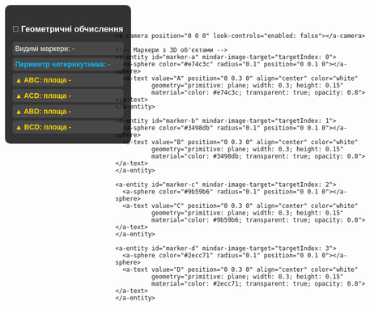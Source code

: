 <!DOCTYPE html>
<html>
<head>
  <meta name="viewport" content="width=device-width, initial-scale=1" />
  <script src="https://aframe.io/releases/1.4.0/aframe.min.js"></script>
  <script src="https://cdn.jsdelivr.net/npm/mind-ar@1.2.1/dist/mindar-image-aframe.prod.js"></script>
  <style>
    #info-panel {
      position: fixed;
      top: 10px;
      left: 10px;
      background: rgba(0, 0, 0, 0.8);
      color: white;
      padding: 15px;
      border-radius: 10px;
      font-family: Arial, sans-serif;
      max-width: 300px;
      z-index: 1000;
    }
    
    #info-panel h3 {
      margin: 0 0 10px 0;
      color: #4CAF50;
    }
    
    .metric {
      margin: 5px 0;
      padding: 5px;
      background: rgba(255, 255, 255, 0.1);
      border-radius: 5px;
    }
    
    .triangle {
      color: #FFD700;
      font-weight: bold;
    }
    
    .quadrilateral {
      color: #00BFFF;
      font-weight: bold;
    }
  </style>
</head>
<body>
  <div id="info-panel">
    <h3>📐 Геометричні обчислення</h3>
    <div id="calculations">
      <div class="metric">Видимі маркери: <span id="visible-markers">-</span></div>
      <div class="metric quadrilateral">Периметр чотирикутника: <span id="quad-perimeter">-</span></div>
      <div class="metric triangle">▲ ABC: площа <span id="triangle-abc">-</span></div>
      <div class="metric triangle">▲ ACD: площа <span id="triangle-acd">-</span></div>
      <div class="metric triangle">▲ ABD: площа <span id="triangle-abd">-</span></div>
      <div class="metric triangle">▲ BCD: площа <span id="triangle-bcd">-</span></div>
    </div>
  </div>

  <a-scene mindar-image="imageTargetSrc: ./targets.mind; maxTrack: 3;"
           vr-mode-ui="enabled: false"
           device-orientation-permission-ui="enabled: false"
           quadrilateral-system>
    
    <a-camera position="0 0 0" look-controls="enabled: false"></a-camera>
    
    <!-- Маркери з 3D об'єктами -->
    <a-entity id="marker-a" mindar-image-target="targetIndex: 0">
      <a-sphere color="#e74c3c" radius="0.1" position="0 0.1 0"></a-sphere>
      <a-text value="A" position="0 0.3 0" align="center" color="white" 
              geometry="primitive: plane; width: 0.3; height: 0.15" 
              material="color: #e74c3c; transparent: true; opacity: 0.8"></a-text>
    </a-entity>
    
    <a-entity id="marker-b" mindar-image-target="targetIndex: 1">
      <a-sphere color="#3498db" radius="0.1" position="0 0.1 0"></a-sphere>
      <a-text value="B" position="0 0.3 0" align="center" color="white"
              geometry="primitive: plane; width: 0.3; height: 0.15" 
              material="color: #3498db; transparent: true; opacity: 0.8"></a-text>
    </a-entity>
    
    <a-entity id="marker-c" mindar-image-target="targetIndex: 2">
      <a-sphere color="#9b59b6" radius="0.1" position="0 0.1 0"></a-sphere>
      <a-text value="C" position="0 0.3 0" align="center" color="white"
              geometry="primitive: plane; width: 0.3; height: 0.15" 
              material="color: #9b59b6; transparent: true; opacity: 0.8"></a-text>
    </a-entity>
    
    <a-entity id="marker-d" mindar-image-target="targetIndex: 3">
      <a-sphere color="#2ecc71" radius="0.1" position="0 0.1 0"></a-sphere>
      <a-text value="D" position="0 0.3 0" align="center" color="white"
              geometry="primitive: plane; width: 0.3; height: 0.15" 
              material="color: #2ecc71; transparent: true; opacity: 0.8"></a-text>
    </a-entity>
  </a-scene>

  <script>
    // Компонент для управління системою чотирикутника
    AFRAME.registerComponent('quadrilateral-system', {
      init: function() {
        // Ініціалізація маркерів
        this.markers = {
          'a': document.getElementById('marker-a'),
          'b': document.getElementById('marker-b'),
          'c': document.getElementById('marker-c'),
          'd': document.getElementById('marker-d')
        };
        
        // Відстеження видимості маркерів
        this.markerVisible = {
          'a': false, 'b': false, 'c': false, 'd': false
        };
        
        // Створення ліній для чотирикутника (A-B-C-D-A)
        this.quadLines = {
          'ab': this.createLine('#e74c3c'),
          'bc': this.createLine('#3498db'),
          'cd': this.createLine('#9b59b6'),
          'da': this.createLine('#2ecc71')
        };
        
        // Створення діагоналей (для розрахунку трикутників)
        this.diagonals = {
          'ac': this.createLine('#f39c12', true),
          'bd': this.createLine('#e67e22', true)
        };
        
        // Встановлення обробників подій
        this.setupEvents();
        
        // Елементи UI для відображення результатів
        this.uiElements = {
          visibleMarkers: document.getElementById('visible-markers'),
          quadPerimeter: document.getElementById('quad-perimeter'),
          triangleABC: document.getElementById('triangle-abc'),
          triangleACD: document.getElementById('triangle-acd'),
          triangleABD: document.getElementById('triangle-abd'),
          triangleBCD: document.getElementById('triangle-bcd')
        };
      },
      
      createLine: function(color, isDiagonal = false) {
        const line = document.createElement('a-cylinder');
        line.setAttribute('radius', '0.02');
        line.setAttribute('height', '1');
        line.setAttribute('material', `color: ${color}; transparent: true; opacity: ${isDiagonal ? '0.5' : '0.8'}`);
        line.setAttribute('visible', false);
        
        document.querySelector('a-scene').appendChild(line);
        return line;
      },
      
      setupEvents: function() {
        Object.keys(this.markers).forEach(id => {
          const marker = this.markers[id];
          
          marker.addEventListener("targetFound", () => {
            this.markerVisible[id] = true;
            this.updateVisualization();
          });
          
          marker.addEventListener("targetLost", () => {
            this.markerVisible[id] = false;
            this.updateVisualization();
          });
        });
      },
      
      updateVisualization: function() {
        const visibleCount = Object.values(this.markerVisible).filter(v => v).length;
        const visibleIds = Object.keys(this.markerVisible).filter(id => this.markerVisible[id]);
        
        // Оновлення UI
        this.uiElements.visibleMarkers.textContent = `${visibleCount}/4 (${visibleIds.join(', ').toUpperCase()})`;
        
        // Показати лінії чотирикутника тільки якщо всі 4 маркери видимі
        const showQuad = visibleCount === 4;
        
        Object.values(this.quadLines).forEach(line => {
          line.setAttribute('visible', showQuad);
        });
        
        Object.values(this.diagonals).forEach(line => {
          line.setAttribute('visible', showQuad);
        });
        
        if (showQuad) {
          this.calculateAndDisplay();
        } else {
          this.resetCalculations();
        }
      },
      
      calculateAndDisplay: function() {
        // Отримання позицій маркерів у світових координатах
        const positions = {};
        Object.keys(this.markers).forEach(id => {
          positions[id] = new THREE.Vector3();
          this.markers[id].object3D.getWorldPosition(positions[id]);
        });
        
        // Розрахунок периметру чотирикутника (A→B→C→D→A)
        const perimeter = this.calculateQuadrilateralPerimeter(positions);
        this.uiElements.quadPerimeter.textContent = `${perimeter.toFixed(2)} м`;
        
        // Розрахунок площ усіх можливих трикутників
        const triangles = [
          { name: 'ABC', points: [positions.a, positions.b, positions.c], element: this.uiElements.triangleABC },
          { name: 'ACD', points: [positions.a, positions.c, positions.d], element: this.uiElements.triangleACD },
          { name: 'ABD', points: [positions.a, positions.b, positions.d], element: this.uiElements.triangleABD },
          { name: 'BCD', points: [positions.b, positions.c, positions.d], element: this.uiElements.triangleBCD }
        ];
        
        triangles.forEach(triangle => {
          const area = this.calculateTriangleArea(triangle.points[0], triangle.points[1], triangle.points[2]);
          triangle.element.textContent = `${area.toFixed(3)} м²`;
        });
      },
      
      calculateQuadrilateralPerimeter: function(positions) {
        const sideAB = positions.a.distanceTo(positions.b);
        const sideBC = positions.b.distanceTo(positions.c);
        const sideCD = positions.c.distanceTo(positions.d);
        const sideDA = positions.d.distanceTo(positions.a);
        
        return sideAB + sideBC + sideCD + sideDA;
      },
      
      calculateTriangleArea: function(pointA, pointB, pointC) {
        // Використовуємо формулу Герона для розрахунку площі трикутника
        const sideA = pointB.distanceTo(pointC);
        const sideB = pointC.distanceTo(pointA);
        const sideC = pointA.distanceTo(pointB);
        
        const semiPerimeter = (sideA + sideB + sideC) / 2;
        
        const area = Math.sqrt(
          semiPerimeter * 
          (semiPerimeter - sideA) * 
          (semiPerimeter - sideB) * 
          (semiPerimeter - sideC)
        );
        
        return isNaN(area) ? 0 : area;
      },
      
      resetCalculations: function() {
        this.uiElements.quadPerimeter.textContent = '-';
        this.uiElements.triangleABC.textContent = '-';
        this.uiElements.triangleACD.textContent = '-';
        this.uiElements.triangleABD.textContent = '-';
        this.uiElements.triangleBCD.textContent = '-';
      },
      
      updateLinePosition: function(line, pointA, pointB) {
        // Розрахунок відстані між точками
        const distance = pointA.distanceTo(pointB);
        
        // Встановлення висоти циліндра
        line.setAttribute('height', distance);
        
        // Розміщення лінії посередині між точками
        const midPoint = {
          x: (pointA.x + pointB.x) / 2,
          y: (pointA.y + pointB.y) / 2,
          z: (pointA.z + pointB.z) / 2
        };
        line.setAttribute('position', midPoint);
        
        // Орієнтація лінії
        line.object3D.lookAt(pointB);
        line.object3D.rotateX(Math.PI / 2);
      },
      
      tick: function() {
        // Оновлення позицій ліній якщо всі маркери видимі
        if (Object.values(this.markerVisible).every(v => v)) {
          const positions = {};
          Object.keys(this.markers).forEach(id => {
            positions[id] = new THREE.Vector3();
            this.markers[id].object3D.getWorldPosition(positions[id]);
          });
          
          // Оновлення ліній чотирикутника
          this.updateLinePosition(this.quadLines.ab, positions.a, positions.b);
          this.updateLinePosition(this.quadLines.bc, positions.b, positions.c);
          this.updateLinePosition(this.quadLines.cd, positions.c, positions.d);
          this.updateLinePosition(this.quadLines.da, positions.d, positions.a);
          
          // Оновлення діагоналей
          this.updateLinePosition(this.diagonals.ac, positions.a, positions.c);
          this.updateLinePosition(this.diagonals.bd, positions.b, positions.d);
        }
      }
    });
  </script>
</body>
</html>
